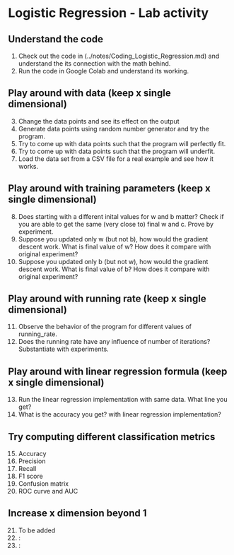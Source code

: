 # Logistic Regression - Lab activity

## Understand the code
1. Check out the code in (../notes/Coding_Logistic_Regression.md) and understand the its connection with the math behind.
2. Run the code in Google Colab and understand its working.

## Play around with data (keep x single dimensional)
3. Change the data points and see its effect on the output
4. Generate data points using random number generator and try the program.
5. Try to come up with data points such that the program will perfectly fit.
6. Try to come up with data points such that the program will underfit.
7. Load the data set from a CSV file for a real example and see how it works.

## Play around with training parameters (keep x single dimensional)
8. Does starting with a different inital values for w and b matter? Check if you are able to get the same (very close to) final w and c. Prove by experiment.
9. Suppose you updated only w (but not b), how would the gradient descent work. What is final value of w? How does it compare with original experiment?
10. Suppose you updated only b (but not w), how would the gradient descent work. What is final value of b? How does it compare with original experiment?
    
## Play around with running rate (keep x single dimensional)
11. Observe the behavior of the program for different values of running_rate.
12. Does the running rate have any influence of number of iterations? Substantiate with experiments.

## Play around with linear regression formula (keep x single dimensional)
13. Run the linear regression implementation with same data. What line you get?
14. What is the accuracy you get? with linear regression implementation?

## Try computing different classification metrics
15. Accuracy
16. Precision
17. Recall
18. F1 score
19. Confusion matrix
20. ROC curve and AUC

## Increase x dimension beyond 1
21. To be added
22. :
23. :
